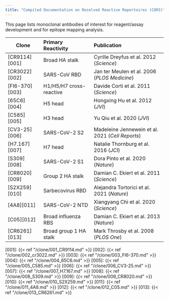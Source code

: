 ```yaml
---
title: "Compiled Documentation on Resolved Reactive Repertoires (CDR3)"
---
```


This page lists monoclonal antibodies of interest for reagent/assay development and for epitope mapping analysis.

| Clone          | Primary Reactivity | Publication
| ----           | :----------------  | :----------
| [CR9114][001]  | Broad HA stalk     | Cyrille Dreyfus et al. 2012 (*Science*)
| [CR3022][002]  | SARS-CoV RBD       | Jan ter Meulen et al. 2006 (*PLOS Medicine*)
| [FI6-370][003] | H1/H5/H7 cross-reactive | Davide Corti et al. 2011 (*Science*)
| [65C6][004]    | H5 head            | Hongxing Hu et al. 2012 (*JVI*)
| [C585][005]    | H3 head            | Yu Qiu et al. 2020 (*JVI*)
| [CV3-25][006]  | SARS-CoV-2 S2      | Madeleine Jennewein et al. 2021 (*Cell Reports*)
| [H7.167][007]  | H7 head            | Natalie Thornburg et al. 2016 (*JCI*)
| [S309][008]    | SARS-CoV-2 S1      | Dora Pinto et al. 2020 (*Nature*)
| [CR8020][009]  | Group 2 HA stalk   | Damian C. Ekiert et al. 2011 (*Science*)
| [S2X259][010]  | Sarbecovirus RBD   | Alejandra Tortorici et al. 2021 (*Nature*)
| [4A8][011]     | SARS-CoV-2 NTD     | Xiangyang Chi et al. 2020 (*Science*)
| [C05][012]     | Broad influenza RBS | Damian C. Ekiert et al. 2013 (*Nature*)
| [CR6261][013]  | Broad group 1 HA stalk | Mark Throsby et al. 2008 (*PLOS One*)

<!-- links -->
[001]: {{< ref "/clone/001_CR9114.md" >}}
[002]: {{< ref "/clone/002_cr3022.md" >}}
[003]: {{< ref "/clone/003_FI6-370.md" >}}
[004]: {{< ref "/clone/004_65C6.md" >}}
[005]: {{< ref "/clone/005_C585.md" >}}
[006]: {{< ref "/clone/006_CV3-25.md" >}}
[007]: {{< ref "/clone/007_H7.167.md" >}}
[008]: {{< ref "/clone/008_S309.md" >}}
[009]: {{< ref "/clone/009_CR8020.md" >}}
[010]: {{< ref "/clone/010_S2X259.md" >}}
[011]: {{< ref "/clone/011_4A8.md" >}}
[012]: {{< ref "/clone/012_C05.md" >}}
[013]: {{< ref "/clone/013_CR6261.md" >}}
